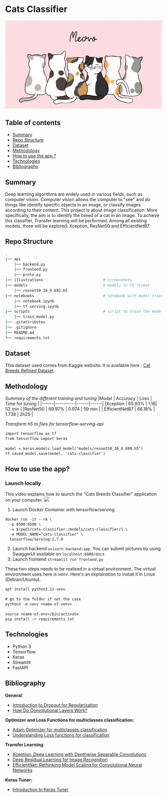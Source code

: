 # Cats Classifier

![image](illustrations/cat_banner_readme.jpg)

## Table of contents

- [Summary](#summary)
- [Repo Structure](#repo-structure)
- [Dataset](#dataset)
- [Methodology](#methodology)
- [How to use the app ?](#how-to-use-the-app)
- [Technologies](#technologies)
- [Bibliography](#bibliography)

## Summary

Deep learning algorithms are widely used in various fields, such as computer vision. Computer vision allows the computer to "see" and do things like identify specific objects in an image, or classify images according to their content.
This project is about image classification. More specifically, the aim is to identify the breed of a cat in an image. To achieve this classifier, Transfer learning will be performed. Among all existing models, three will be explored: Xception, ResNet50 and EfficientNetB7.

## Repo Structure

```bash
.
|── api
    |── backend.py
    |── frontend.py
    |── proto.py
|── illustrations                           # screenshots
|── models                                  # models in h5 format
    |── resnet50_28_0.692.h5
|── notebooks                               # notebook with model training
    |── notebook.ipynb
    |── tf-serving.ipynb
|── scripts                                 # script to train the model
    |── train_model.py
|── .gitattributes
|── .gitignore
|── README.md
└── requirements.txt
```

## Dataset

This dataset used comes from Kaggle website. It is available here : [Cat Breeds Refined Dataset](https://www.kaggle.com/datasets/doctrinek/catbreedsrefined-7k).

## Methodology

*Summary of the different training and tuning*
|Model | Accuracy | Loss | Time for tuning |
|------|----------|------|------|
|Xception | 65.93% | 1.16| 52 min |
|ResNet50 | 69.97% | 0.974 | 59 min |
| EfficientNetB7 | 66.18% | 1.738 | 2h25 |


*Transform h5 to files for tensorflow-serving-api*
```
import tensorflow as tf
from tensorflow import keras

model = keras.models.load_model("models/resnet50_30_0.699.h5")
tf.saved_model.save(model, 'cats-classifier')

```

## How to use the app?

### Launch locally

This video explains how to launch the "Cats Breeds Classifier" application on your computer.
[![](http://i3.ytimg.com/vi/Sx3DQ0obns8/hqdefault.jpg)](https://youtu.be/Sx3DQ0obns8)

1) Launch Docker Container with tensorflow/serving
```
docker run -it --rm \
  -p 8500:8500 \
  -v $(pwd)/cats-classifier:/models/cats-classifier/1 \
  -e MODEL_NAME="cats-classifier" \
  tensorflow/serving:2.7.0
```

2) Launch backend `uvicorn backend:app`. You can submit pictures by using SwaggerUI available on `localhost:8000/docs`
3) Launch frontend `streamlit run frontend.py`

These two steps needs to be realised in a virtual environment. The virtual environment uses here is *venv*. Here's an explaination to install it in Linux (Debian/Ubuntu).
```
apt install python3.11-venv

# go to the folder if not the case
python3 -m venv <name-of-venv>

source <name-of-env>/bin/activate
pip install -r requirements.txt
```

## Technologies

- Python 3
- Tensorflow
- Keras
- Streamlit
- FastAPI


## Bibliography

**General**:
- [Introduction to Dropout for Regularization](https://machinelearningmastery.com/dropout-for-regularizing-deep-neural-networks/)
- [How Do Convolutional Layers Work?](https://machinelearningmastery.com/convolutional-layers-for-deep-learning-neural-networks/)

**Optimizer and Loss Functions for multiclasses classification:**

- [Adam Optimizer for multiclasses classification](https://towardsdatascience.com/multiclass-classification-neural-network-using-adam-optimizer-fb9a4d2f73f4)
- [Understanding Loss functions for classification](https://medium.com/mlearning-ai/understanding-loss-functions-for-classification-81c19ee72c2a)

**Transfer Learning**:
- [Xception: Deep Learning with Depthwise Separable Convolutions](https://arxiv.org/abs/1610.02357)
- [Deep Residual Learning for Image Recognition](https://arxiv.org/abs/1512.03385)
- [EfficientNet: Rethinking Model Scaling for Convolutional Neural Networks](https://arxiv.org/abs/1905.11946)

**Keras Tuner:**
- [Introduction to Keras Tuner](https://www.tensorflow.org/tutorials/keras/keras_tuner?hl=en)
